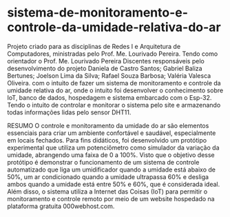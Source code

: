 # sistema-de-monitoramento-e-controle-da-umidade-relativa-do-ar
 Projeto criado para as disciplinas de Redes I e Arquitetura de Computadores, ministradas pelo Prof. Me. Lourivado Pereira.
 Tendo como orientador o Prof. Me. Lourivado Pereira
 Discentes responsáveis pelo desenvolvimento do projeto
   Daniela de Castro Santos;
   Gabriel Baliza Bertunes;
   Joelson Lima da Silva;
   Rafael Souza Barbosa;
   Valéria Valesca Oliveira.
 com o intuito de fazer um sistema de monitoramento e controle da umidade relativa do ar, onde o intuito foi desenvolver o conhecimento sobre IoT, banco de dados, hospedagem e sistema embarcado com o Esp-32. Tendo o intuito de controlar e monitorar o sistema pelo site e armazenando todas informações lidas pelo sensor DHT11.

RESUMO
O controle e monitoramento da umidade do ar são elementos essenciais para criar um ambiente confortável e saudável, especialmente em locais fechados. Para fins didáticos, foi desenvolvido um protótipo experimental que utiliza um potenciômetro como simulador da variação da umidade, abrangendo uma faixa de 0 a 100%. Visto que o objetivo desse protótipo é demonstrar o funcionamento de um sistema de controle automatizado que liga um umidificador quando a umidade está abaixo de 50%, um ar condicionado quando a umidade ultrapassa 60% e desliga ambos quando a umidade está entre 50% e 60%, que é considerada ideal. Além disso, o sistema utiliza a Internet das Coisas (IoT) para permitir o monitoramento e controle remoto por meio de um website hospedado na plataforma gratuita 000webhost.com.

